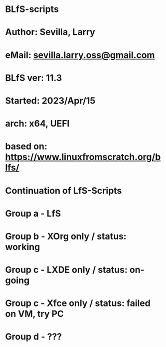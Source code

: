 # BLfS-scripts
#
# Author: Sevilla, Larry
#  eMail: sevilla.larry.oss@gmail.com
#
#
# BLfS ver: 11.3
# Started: 2023/Apr/15
# arch: x64, UEFI
#
# based on: https://www.linuxfromscratch.org/blfs/
#
# Continuation of LfS-Scripts
#
# Group a - LfS
# Group b - XOrg only / status: working
# Group c - LXDE only / status: on-going
#
# Group c - Xfce only / status: failed on VM, try PC
# Group d - ???
#

